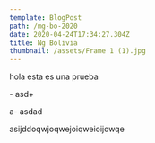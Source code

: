 ```yaml
---
template: BlogPost
path: /mg-bo-2020
date: 2020-04-24T17:34:27.304Z
title: Ng Bolivia
thumbnail: /assets/Frame 1 (1).jpg
---
```

hola esta es una prueba

\- asd+

a- asdad

asijddoqwjoqwejoiqweioijowqe
